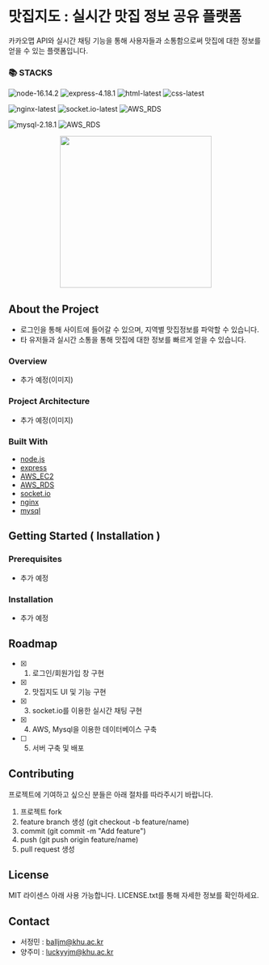 # 맛집지도 : 실시간 맛집 정보 공유 플랫폼
카카오맵 API와 실시간 채팅 기능을 통해 사용자들과 소통함으로써 맛집에 대한 정보를 얻을 수 있는 플랫폼입니다.

### 📚 STACKS
![node-16.14.2](https://img.shields.io/badge/Node-16.14.2-green)
![express-4.18.1](https://img.shields.io/badge/Express-4.18.1-green)
![html-latest](https://img.shields.io/badge/html-5.2-green)
![css-latest](https://img.shields.io/badge/css-3-green)
    
![nginx-latest](https://img.shields.io/badge/nginx-latest-blue)
![socket.io-latest](https://img.shields.io/badge/socket.io-latest-blue)
![AWS_RDS](https://img.shields.io/badge/AWS_RDS-blue)
     
![mysql-2.18.1](https://img.shields.io/badge/Mysql-2.18.1-yellowgreen)
![AWS_RDS](https://img.shields.io/badge/AWS_RDS-yellowgreen)

<div align="center">
    <img src="/uploads/f2c62af097272859d8f37acda908d6aa/그림1.png" width="300" height="300">
</div>



## About the Project
- 로그인을 통해 사이트에 들어갈 수 있으며, 지역별 맛집정보를 파악할 수 있습니다.
- 타 유저들과 실시간 소통을 통해 맛집에 대한 정보를 빠르게 얻을 수 있습니다.

### Overview
- 추가 예정(이미지)

### Project Architecture
- 추가 예정(이미지)

### Built With
- [node.js](https://nodejs.org/ko/)
- [express](https://expressjs.com/ko/)
- [AWS_EC2](https://aws.amazon.com/ko/)
- [AWS_RDS](https://aws.amazon.com/ko/)
- [socket.io](https://socket.io/)
- [nginx](https://www.nginx.com/)
- [mysql](https://www.mysql.com/)

## Getting Started ( Installation )
### Prerequisites
- 추가 예정

### Installation
- 추가 예정

## Roadmap
- [x] 1. 로그인/회원가입 창 구현
- [x] 2. 맛집지도 UI 및 기능 구현
- [x] 3. socket.io를 이용한 실시간 채팅 구현
- [x] 4. AWS, Mysql을 이용한 데이터베이스 구축
- [ ] 5. 서버 구축 및 배포

## Contributing
프로젝트에 기여하고 싶으신 분들은 아래 절차를 따라주시기 바랍니다.
1. 프로젝트 fork
2. feature branch 생성 (git checkout -b feature/name)
3. commit (git commit -m "Add feature")
4. push (git push origin feature/name)
5. pull request 생성

## License
MIT 라이센스 아래 사용 가능합니다. LICENSE.txt를 통해 자세한 정보를 확인하세요.

## Contact
- 서정민 : balljm@khu.ac.kr
- 양주미 : luckyyjm@khu.ac.kr